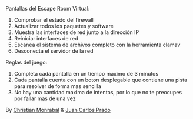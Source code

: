 Pantallas del Escape Room Virtual:

1. Comprobar el estado del firewall
2. Actualizar todos los paquetes y software
3. Muestra las interfaces de red junto a la dirección IP 
4. Reiniciar interfaces de red 
5. Escanea el sistema de archivos completo con la herramienta clamav
6. Desconecta el servidor de la red

Reglas del juego:

1. Completa cada pantalla en un tiempo maximo de 3 minutos
2. Cada pantalla cuenta con un boton desplegable que contiene una pista para resolver de forma mas sencilla
3. No hay una cantidad maxima de intentos, por lo que no te preocupes por fallar mas de una vez


By [Christian Monrabal](https://github.com/christian-monrabal?tab=repositories) & [Juan Carlos Prado](https://github.com/JuanCarlospg)